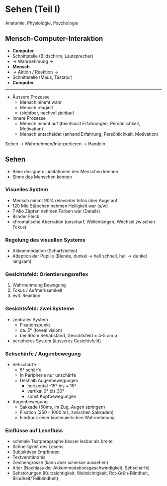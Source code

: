 # Sehen (Teil I)

Anatomie, Physiologie, Psychologie

## Mensch-Computer-Interaktion


* **Computer**
* Schnittstelle (Bildschirm, Lautsprecher)
* $\to$ Wahrnehmung $\to$
* **Mensch**
* $\to$ Aktion / Reaktion $\to$
* Schnittstelle (Maus, Tastatur)
* **Computer**

---

* Äussere Prozesse
	* Mensch nimmt wahr 	
	* Mensch reagiert
	* (sichtbar, nachvollziehbar)
* Innere Prozesse
	* Mensch nimmt auf (beinflusst Erfahrungen, Persönlichkeit, Motivation)
	* Mensch entscheidet (anhand Erfahrung, Persönlichkeit, Motivation)


Sehen $\to$ Wahrnehmen/Interpretieren $\to$ Handeln

## Sehen

* Beim designen: Limitationen des Menschen kennen
* Sinne des Menschen kennen

### Visuelles System

* Mensch nimmt 90% relevanter Infos über Auge auf
* 120 Mio Stäbchen nehmen Helligkeit war (s/w)
* 7 Mio Zäpfen nehmen Farben war (Details)
* Blinder Fleck
* chromatische Aberration (unscharf, Wellenlängen, Wechsel zwischen Fokus)

### Regelung des visuellen Systems

* Akkommodation (Scharfstellen)
* Adaption der Pupille (Blende, dunkel $\to$ hell schnell, hell $\to$ dunkel langsam)

### Gesichtsfeld: Orientierungsreflex

1. Wahrnehmung Bewegung
2. Fokus / Aufmerksamkeit
3. evtl. Reaktion

### Gesichtsfeld: zwei Systeme

* zentrales System
	* Fixationspunkt
	* ca. 5° (foveal vision)
	* bei 60cm Sehabstand, Gesichtsfeld = 4-5 cm $\varnothing$
* peripheres System (äusseres Gesichtsfeld)

### Sehschärfe / Augenbewegung

* Sehschärfe
	* 5° schärfe
	* In Peripherie nur unschärfe
	* Deshalb Augenbewegungen
		* horizontal -15° bis + 15°		* vertikal 0° bis 30°		* sonst Kopfbewegungen
* Augenbewegung
	* Sakkade (50ms, im Zug, Augen springen)
	* Fixation (250 - 1000 ms, zwischen Sakkaden)
	* Eindruck einer kontinuierlichen Wahrnehmung

### Einflüsse auf Lesefluss

* schmale Textparagraphe besser lesbar als breite
* Schnelligkeit des Lesens
* Subjektives Empfinden
* Textverständnis
* Zeichengrösse (kann aber scheisse aussehen)
* Alter (Nachlass der Akkommodationsgeschwindigkeit, Sehschärfe)
* Sehstörungen (Kurzsichtigkeit, Weitsichtigkeit, Rot-Grün-Blindheit, Blindheit/Teilblindheit)